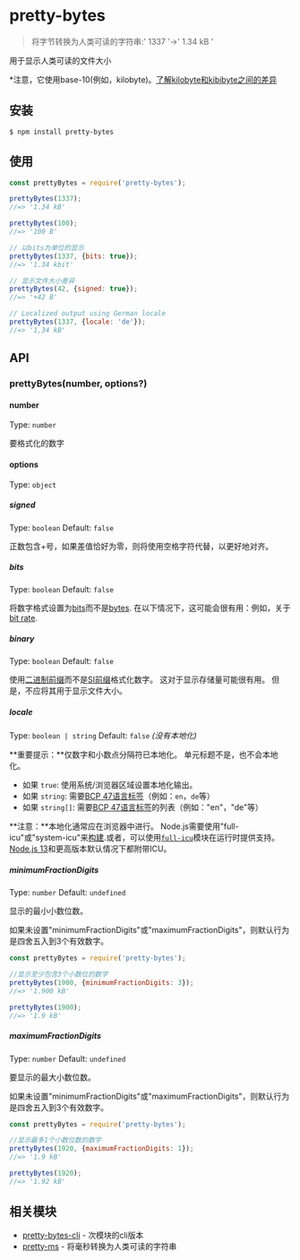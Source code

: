 # pretty-bytes

> 将字节转换为人类可读的字符串:' 1337 '→' 1.34 kB '

用于显示人类可读的文件大小

*注意，它使用base-10(例如，kilobyte)。[了解kilobyte和kibibyte之间的差异](https://web.archive.org/web/20150324153922/https://pacoup.com/2009/05/26/kb-kb-kib-whats-up-with-that/)




## 安装

```
$ npm install pretty-bytes
```

## 使用

```js
const prettyBytes = require('pretty-bytes');

prettyBytes(1337);
//=> '1.34 kB'

prettyBytes(100);
//=> '100 B'

// 以bits为单位的显示
prettyBytes(1337, {bits: true});
//=> '1.34 kbit'

// 显示文件大小差异
prettyBytes(42, {signed: true});
//=> '+42 B'

// Localized output using German locale
prettyBytes(1337, {locale: 'de'});
//=> '1,34 kB'
```

## API

### prettyBytes(number, options?)

#### number

Type: `number`

要格式化的数字

#### options

Type: `object`

##### signed

Type: `boolean`
Default: `false`

正数包含+号，如果差值恰好为零，则将使用空格字符代替，以更好地对齐。

##### bits

Type: `boolean`
Default: `false`

将数字格式设置为[bits](https://en.wikipedia.org/wiki/Bit)而不是[bytes](https://en.wikipedia.org/wiki/Byte). 在以下情况下，这可能会很有用：例如，关于 [bit rate](https://en.wikipedia.org/wiki/Bit_rate).

##### binary

Type: `boolean`
Default: `false`

使用[二进制前缀](https://en.wikipedia.org/wiki/Binary_prefix)而不是[SI前缀](https://en.wikipedia.org/wiki/SI_prefix)格式化数字。
这对于显示存储量可能很有用。 但是，不应将其用于显示文件大小。

##### locale

Type: `boolean | string`
Default: `false` *(没有本地化)*

**重要提示：**仅数字和小数点分隔符已本地化。 单元标题不是，也不会本地化。


- 如果 `true`: 使用系统/浏览器区域设置本地化输出。
- 如果 `string`: 需要[BCP 47语言标签](https://en.wikipedia.org/wiki/IETF_language_tag)（例如：`en`，`de`等）
- 如果 `string[]`: 需要[BCP 47语言标签](https://en.wikipedia.org/wiki/IETF_language_tag)的列表（例如："en"，"de"等）

**注意：**本地化通常应在浏览器中进行。 Node.js需要使用"full-icu"或"system-icu"来[构建](https://github.com/nodejs/node/wiki/Intl).或者，可以使用[`full-icu`](https://github.com/unicode-org/full-icu-npm)模块在运行时提供支持。 [Node.js 13](https://nodejs.org/en/blog/release/v13.0.0/)和更高版本默认情况下都附带ICU。

##### minimumFractionDigits

Type: `number`
Default: `undefined`

显示的最小小数位数。

如果未设置"minimumFractionDigits"或"maximumFractionDigits"，则默认行为是四舍五入到3个有效数字。

```js
const prettyBytes = require('pretty-bytes');

//显示至少包含3个小数位的数字
prettyBytes(1900, {minimumFractionDigits: 3});
//=> '1.900 kB'

prettyBytes(1900);
//=> '1.9 kB'
```

##### maximumFractionDigits

Type: `number`
Default: `undefined`

要显示的最大小数位数。

如果未设置"minimumFractionDigits"或"maximumFractionDigits"，则默认行为是四舍五入到3个有效数字。

```js
const prettyBytes = require('pretty-bytes');

//显示最多1个小数位数的数字
prettyBytes(1920, {maximumFractionDigits: 1});
//=> '1.9 kB'

prettyBytes(1920);
//=> '1.92 kB'
```

## 相关模块

- [pretty-bytes-cli](https://github.com/sindresorhus/pretty-bytes-cli) - 次模块的cli版本
- [pretty-ms](https://github.com/sindresorhus/pretty-ms) - 将毫秒转换为人类可读的字符串
